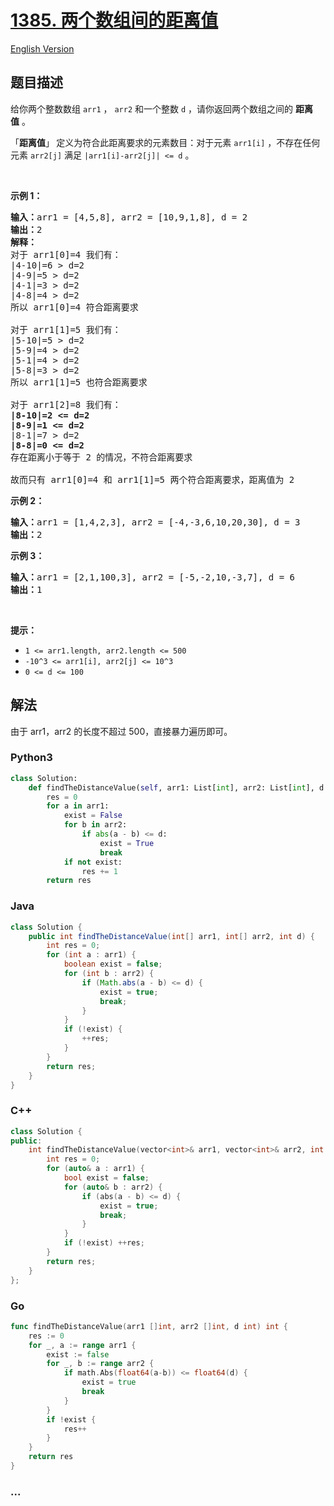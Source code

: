 # [1385. 两个数组间的距离值](https://leetcode-cn.com/problems/find-the-distance-value-between-two-arrays)

[English Version](https://github.com/yanglr/leetcode-ac/blob/master/assets/1300-1399/1385.Find%20the%20Distance%20Value%20Between%20Two%20Arrays/README_EN.md)

## 题目描述

<!-- 这里写题目描述 -->

<p>给你两个整数数组&nbsp;<code>arr1</code>&nbsp;，&nbsp;<code>arr2</code>&nbsp;和一个整数&nbsp;<code>d</code>&nbsp;，请你返回两个数组之间的&nbsp;<strong>距离值</strong>&nbsp;。</p>

<p>「<strong>距离值</strong>」<strong>&nbsp;</strong>定义为符合此距离要求的元素数目：对于元素&nbsp;<code>arr1[i]</code>&nbsp;，不存在任何元素&nbsp;<code>arr2[j]</code>&nbsp;满足 <code>|arr1[i]-arr2[j]| &lt;= d</code> 。</p>

<p>&nbsp;</p>

<p><strong>示例 1：</strong></p>

<pre><strong>输入：</strong>arr1 = [4,5,8], arr2 = [10,9,1,8], d = 2
<strong>输出：</strong>2
<strong>解释：</strong>
对于 arr1[0]=4 我们有：
|4-10|=6 &gt; d=2 
|4-9|=5 &gt; d=2 
|4-1|=3 &gt; d=2 
|4-8|=4 &gt; d=2 
所以 arr1[0]=4 符合距离要求

对于 arr1[1]=5 我们有：
|5-10|=5 &gt; d=2 
|5-9|=4 &gt; d=2 
|5-1|=4 &gt; d=2 
|5-8|=3 &gt; d=2
所以 arr1[1]=5 也符合距离要求

对于 arr1[2]=8 我们有：
<strong>|8-10|=2 &lt;= d=2</strong>
<strong>|8-9|=1 &lt;= d=2</strong>
|8-1|=7 &gt; d=2
<strong>|8-8|=0 &lt;= d=2</strong>
存在距离小于等于 2 的情况，不符合距离要求 

故而只有 arr1[0]=4 和 arr1[1]=5 两个符合距离要求，距离值为 2</pre>

<p><strong>示例 2：</strong></p>

<pre><strong>输入：</strong>arr1 = [1,4,2,3], arr2 = [-4,-3,6,10,20,30], d = 3
<strong>输出：</strong>2
</pre>

<p><strong>示例 3：</strong></p>

<pre><strong>输入：</strong>arr1 = [2,1,100,3], arr2 = [-5,-2,10,-3,7], d = 6
<strong>输出：</strong>1
</pre>

<p>&nbsp;</p>

<p><strong>提示：</strong></p>

<ul>
	<li><code>1 &lt;= arr1.length, arr2.length &lt;= 500</code></li>
	<li><code>-10^3 &lt;= arr1[i], arr2[j] &lt;= 10^3</code></li>
	<li><code>0 &lt;= d &lt;= 100</code></li>
</ul>

## 解法

<!-- 这里可写通用的实现逻辑 -->

由于 arr1，arr2 的长度不超过 500，直接暴力遍历即可。

<!-- tabs:start -->

### **Python3**

<!-- 这里可写当前语言的特殊实现逻辑 -->

```python
class Solution:
    def findTheDistanceValue(self, arr1: List[int], arr2: List[int], d: int) -> int:
        res = 0
        for a in arr1:
            exist = False
            for b in arr2:
                if abs(a - b) <= d:
                    exist = True
                    break
            if not exist:
                res += 1
        return res
```

### **Java**

<!-- 这里可写当前语言的特殊实现逻辑 -->

```java
class Solution {
    public int findTheDistanceValue(int[] arr1, int[] arr2, int d) {
        int res = 0;
        for (int a : arr1) {
            boolean exist = false;
            for (int b : arr2) {
                if (Math.abs(a - b) <= d) {
                    exist = true;
                    break;
                }
            }
            if (!exist) {
                ++res;
            }
        }
        return res;
    }
}
```

### **C++**

```cpp
class Solution {
public:
    int findTheDistanceValue(vector<int>& arr1, vector<int>& arr2, int d) {
        int res = 0;
        for (auto& a : arr1) {
            bool exist = false;
            for (auto& b : arr2) {
                if (abs(a - b) <= d) {
                    exist = true;
                    break;
                }
            }
            if (!exist) ++res;
        }
        return res;
    }
};
```

### **Go**

```go
func findTheDistanceValue(arr1 []int, arr2 []int, d int) int {
	res := 0
	for _, a := range arr1 {
		exist := false
		for _, b := range arr2 {
			if math.Abs(float64(a-b)) <= float64(d) {
				exist = true
				break
			}
		}
		if !exist {
			res++
		}
	}
	return res
}
```

### **...**

```

```

<!-- tabs:end -->
